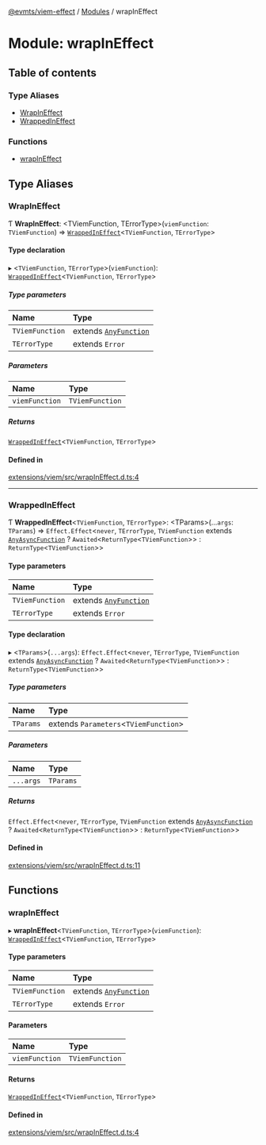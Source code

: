 [@evmts/viem-effect](/reference/viem-effect/README.md) / [Modules](/reference/viem-effect/modules.md) / wrapInEffect

# Module: wrapInEffect

## Table of contents

### Type Aliases

- [WrapInEffect](/reference/viem-effect/modules/wrapInEffect.md#wrapineffect)
- [WrappedInEffect](/reference/viem-effect/modules/wrapInEffect.md#wrappedineffect)

### Functions

- [wrapInEffect](/reference/viem-effect/modules/wrapInEffect.md#wrapineffect-1)

## Type Aliases

### WrapInEffect

Ƭ **WrapInEffect**: <TViemFunction, TErrorType\>(`viemFunction`: `TViemFunction`) => [`WrappedInEffect`](/reference/viem-effect/modules/wrapInEffect.md#wrappedineffect)<`TViemFunction`, `TErrorType`\>

#### Type declaration

▸ <`TViemFunction`, `TErrorType`\>(`viemFunction`): [`WrappedInEffect`](/reference/viem-effect/modules/wrapInEffect.md#wrappedineffect)<`TViemFunction`, `TErrorType`\>

##### Type parameters

| Name | Type |
| :------ | :------ |
| `TViemFunction` | extends [`AnyFunction`](/reference/viem-effect/modules/types.md#anyfunction) |
| `TErrorType` | extends `Error` |

##### Parameters

| Name | Type |
| :------ | :------ |
| `viemFunction` | `TViemFunction` |

##### Returns

[`WrappedInEffect`](/reference/viem-effect/modules/wrapInEffect.md#wrappedineffect)<`TViemFunction`, `TErrorType`\>

#### Defined in

[extensions/viem/src/wrapInEffect.d.ts:4](https://github.com/evmts/evmts-monorepo/blob/main/extensions/viem/src/wrapInEffect.d.ts#L4)

___

### WrappedInEffect

Ƭ **WrappedInEffect**<`TViemFunction`, `TErrorType`\>: <TParams\>(...`args`: `TParams`) => `Effect.Effect`<`never`, `TErrorType`, `TViemFunction` extends [`AnyAsyncFunction`](/reference/viem-effect/modules/types.md#anyasyncfunction) ? `Awaited`<`ReturnType`<`TViemFunction`\>\> : `ReturnType`<`TViemFunction`\>\>

#### Type parameters

| Name | Type |
| :------ | :------ |
| `TViemFunction` | extends [`AnyFunction`](/reference/viem-effect/modules/types.md#anyfunction) |
| `TErrorType` | extends `Error` |

#### Type declaration

▸ <`TParams`\>(`...args`): `Effect.Effect`<`never`, `TErrorType`, `TViemFunction` extends [`AnyAsyncFunction`](/reference/viem-effect/modules/types.md#anyasyncfunction) ? `Awaited`<`ReturnType`<`TViemFunction`\>\> : `ReturnType`<`TViemFunction`\>\>

##### Type parameters

| Name | Type |
| :------ | :------ |
| `TParams` | extends `Parameters`<`TViemFunction`\> |

##### Parameters

| Name | Type |
| :------ | :------ |
| `...args` | `TParams` |

##### Returns

`Effect.Effect`<`never`, `TErrorType`, `TViemFunction` extends [`AnyAsyncFunction`](/reference/viem-effect/modules/types.md#anyasyncfunction) ? `Awaited`<`ReturnType`<`TViemFunction`\>\> : `ReturnType`<`TViemFunction`\>\>

#### Defined in

[extensions/viem/src/wrapInEffect.d.ts:11](https://github.com/evmts/evmts-monorepo/blob/main/extensions/viem/src/wrapInEffect.d.ts#L11)

## Functions

### wrapInEffect

▸ **wrapInEffect**<`TViemFunction`, `TErrorType`\>(`viemFunction`): [`WrappedInEffect`](/reference/viem-effect/modules/wrapInEffect.md#wrappedineffect)<`TViemFunction`, `TErrorType`\>

#### Type parameters

| Name | Type |
| :------ | :------ |
| `TViemFunction` | extends [`AnyFunction`](/reference/viem-effect/modules/types.md#anyfunction) |
| `TErrorType` | extends `Error` |

#### Parameters

| Name | Type |
| :------ | :------ |
| `viemFunction` | `TViemFunction` |

#### Returns

[`WrappedInEffect`](/reference/viem-effect/modules/wrapInEffect.md#wrappedineffect)<`TViemFunction`, `TErrorType`\>

#### Defined in

[extensions/viem/src/wrapInEffect.d.ts:4](https://github.com/evmts/evmts-monorepo/blob/main/extensions/viem/src/wrapInEffect.d.ts#L4)
